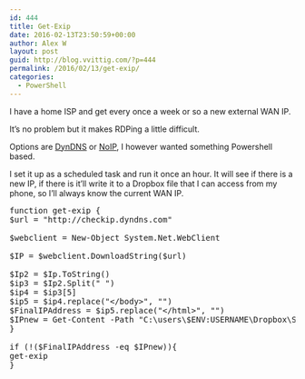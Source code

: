 ```yaml
---
id: 444
title: Get-Exip
date: 2016-02-13T23:50:59+00:00
author: Alex W
layout: post
guid: http://blog.vvittig.com/?p=444
permalink: /2016/02/13/get-exip/
categories:
  - PowerShell
---
```

I have a home ISP and get every once a week or so a new external WAN IP.

It&#8217;s no problem but it makes RDPing a little difficult.

Options are <a href="https://dyn.com/dns/" target="_blank">DynDNS</a> or <a href="https://www.noip.com/" target="_blank">NoIP</a>, I however wanted something Powershell based.

I set it up as a scheduled task and run it once an hour. It will see if there is a new IP, if there is it&#8217;ll write it to a Dropbox file that I can access from my phone, so I&#8217;ll always know the current WAN IP.

<pre class="lang:ps decode:true">function get-exip {
$url = "http://checkip.dyndns.com"

$webclient = New-Object System.Net.WebClient

$IP = $webclient.DownloadString($url)

$Ip2 = $Ip.ToString()
$ip3 = $Ip2.Split(" ")
$ip4 = $ip3[5]
$ip5 = $ip4.replace("&lt;/body&gt;", "")
$FinalIPAddress = $ip5.replace("&lt;/html&gt;", "")
$IPnew = Get-Content -Path "C:\users\$ENV:USERNAME\Dropbox\Scripts\TEST\index.html"
}

if (!($FinalIPAddress -eq $IPnew)){
get-exip
}
</pre>

&nbsp;